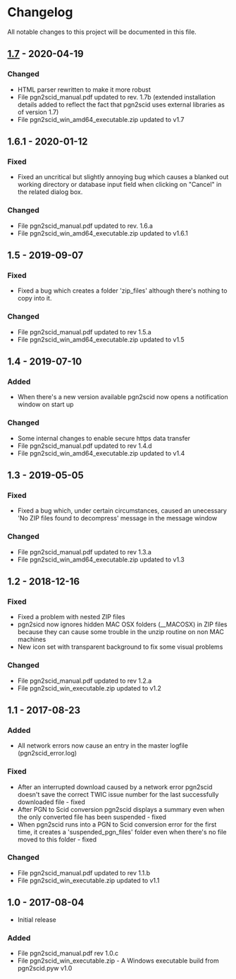 # Changelog
All notable changes to this project will be documented in this file.

## [1.7](https://github.com/CasualPyDev/pgn2scid/releases/tag/1.7) - 2020-04-19

### Changed
- HTML parser rewritten to make it more robust
- File pgn2scid_manual.pdf updated to rev. 1.7b (extended installation details added to reflect the fact that pgn2scid uses
external libraries as of version 1.7)
- File pgn2scid_win_amd64_executable.zip updated to v1.7

## 1.6.1 - 2020-01-12

### Fixed
- Fixed an uncritical but slightly annoying bug which causes a blanked out working directory or database
input field when clicking on "Cancel" in the related dialog box.

### Changed
- File pgn2scid_manual.pdf updated to rev. 1.6.a
- File pgn2scid_win_amd64_executable.zip updated to v1.6.1

## 1.5 - 2019-09-07

### Fixed
- Fixed a bug which creates a folder 'zip_files' although there's nothing to copy into it.

### Changed
- File pgn2scid_manual.pdf updated to rev 1.5.a
- File pgn2scid_win_amd64_executable.zip updated to v1.5

## 1.4 - 2019-07-10

### Added
- When there's a new version available pgn2scid now opens a notification window on start up

### Changed
- Some internal changes to enable secure https data transfer
- File pgn2scid_manual.pdf updated to rev 1.4.d
- File pgn2scid_win_amd64_executable.zip updated to v1.4

## 1.3 - 2019-05-05
### Fixed
- Fixed a bug which, under certain circumstances, caused an unecessary
'No ZIP files found to decompress' message in the message window

### Changed
- File pgn2scid_manual.pdf updated to rev 1.3.a
- File pgn2scid_win_amd64_executable.zip updated to v1.3

## 1.2 - 2018-12-16
### Fixed
- Fixed a problem with nested ZIP files
- pgn2sicd now ignores hidden MAC OSX folders (__MACOSX) in ZIP files because they can
cause some trouble in the unzip routine on non MAC machines
- New icon set with transparent background to fix some visual problems

### Changed
- File pgn2scid_manual.pdf updated to rev 1.2.a
- File pgn2scid_win_executable.zip updated to v1.2

## 1.1 - 2017-08-23
### Added
- All network errors now cause an entry in the master logfile (pgn2scid_error.log)

### Fixed
- After an interrupted download caused by a network error pgn2scid doesn't save the correct TWIC issue number for the last successfully downloaded file - fixed
- After PGN to Scid conversion pgn2scid displays a summary even when the only converted file has been suspended - fixed
- When pgn2scid runs into a PGN to Scid conversion error for the first time, it creates a 'suspended_pgn_files' folder even when there's no file moved to this folder - fixed

### Changed
- File pgn2scid_manual.pdf updated to rev 1.1.b
- File pgn2scid_win_executable.zip updated to v1.1

## 1.0 - 2017-08-04
- Initial release

### Added
- File pgn2scid_manual.pdf rev 1.0.c
- File pgn2scid_win_executable.zip - A Windows executable build from pgn2scid.pyw v1.0
